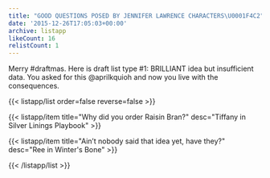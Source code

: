 ```yaml
---
title: "GOOD QUESTIONS POSED BY JENNIFER LAWRENCE CHARACTERS\U0001F4C2"
date: '2015-12-26T17:05:03+00:00'
archive: listapp
likeCount: 16
relistCount: 1
---
```


Merry #draftmas. Here is draft list type #1: BRILLIANT idea but insufficient data. You asked for this @aprilkquioh and now you live with the consequences.

<!--more-->

{{< listapp/list order=false reverse=false >}}

   {{< listapp/item title="Why did you order Raisin Bran?"
      desc="Tiffany in Silver Linings Playbook" >}}

   {{< listapp/item title="Ain’t nobody said that idea yet, have they?"
      desc="Ree in Winter's Bone" >}}

{{< /listapp/list >}}

